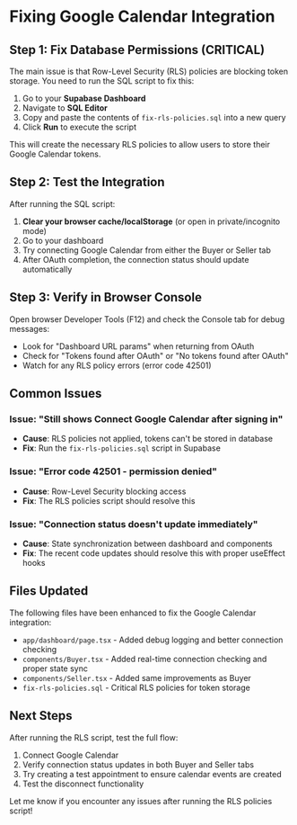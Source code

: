 # Fixing Google Calendar Integration

## Step 1: Fix Database Permissions (CRITICAL)

The main issue is that Row-Level Security (RLS) policies are blocking token storage. You need to run the SQL script to fix this:

1. Go to your **Supabase Dashboard**
2. Navigate to **SQL Editor**  
3. Copy and paste the contents of `fix-rls-policies.sql` into a new query
4. Click **Run** to execute the script

This will create the necessary RLS policies to allow users to store their Google Calendar tokens.

## Step 2: Test the Integration

After running the SQL script:

1. **Clear your browser cache/localStorage** (or open in private/incognito mode)
2. Go to your dashboard
3. Try connecting Google Calendar from either the Buyer or Seller tab
4. After OAuth completion, the connection status should update automatically

## Step 3: Verify in Browser Console

Open browser Developer Tools (F12) and check the Console tab for debug messages:
- Look for "Dashboard URL params" when returning from OAuth
- Check for "Tokens found after OAuth" or "No tokens found after OAuth"
- Watch for any RLS policy errors (error code 42501)

## Common Issues

### Issue: "Still shows Connect Google Calendar after signing in"
- **Cause**: RLS policies not applied, tokens can't be stored in database
- **Fix**: Run the `fix-rls-policies.sql` script in Supabase

### Issue: "Error code 42501 - permission denied"
- **Cause**: Row-Level Security blocking access
- **Fix**: The RLS policies script should resolve this

### Issue: "Connection status doesn't update immediately"
- **Cause**: State synchronization between dashboard and components
- **Fix**: The recent code updates should resolve this with proper useEffect hooks

## Files Updated

The following files have been enhanced to fix the Google Calendar integration:

- `app/dashboard/page.tsx` - Added debug logging and better connection checking
- `components/Buyer.tsx` - Added real-time connection checking and proper state sync
- `components/Seller.tsx` - Added same improvements as Buyer
- `fix-rls-policies.sql` - Critical RLS policies for token storage

## Next Steps

After running the RLS script, test the full flow:
1. Connect Google Calendar
2. Verify connection status updates in both Buyer and Seller tabs
3. Try creating a test appointment to ensure calendar events are created
4. Test the disconnect functionality

Let me know if you encounter any issues after running the RLS policies script!